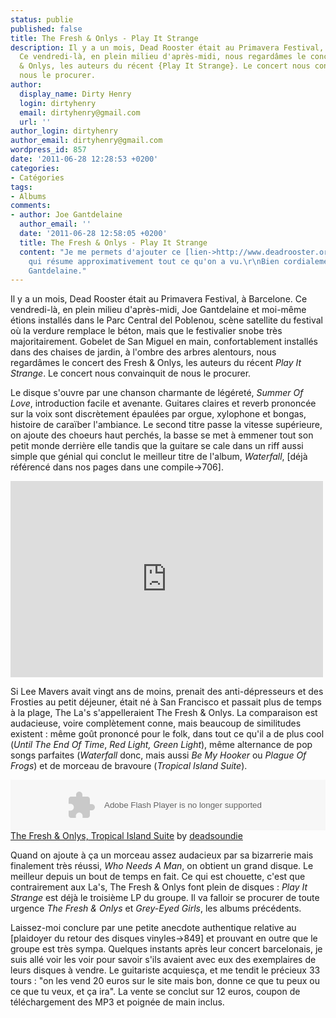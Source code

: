 ```yaml
---
status: publie
published: false
title: The Fresh & Onlys - Play It Strange
description: Il y a un mois, Dead Rooster était au Primavera Festival, à Barcelone.
  Ce vendredi-là, en plein milieu d'après-midi, nous regardâmes le concert des Fresh
  & Onlys, les auteurs du récent {Play It Strange}. Le concert nous convainquit de
  nous le procurer.
author:
  display_name: Dirty Henry
  login: dirtyhenry
  email: dirtyhenry@gmail.com
  url: ''
author_login: dirtyhenry
author_email: dirtyhenry@gmail.com
wordpress_id: 857
date: '2011-06-28 12:28:53 +0200'
categories:
- Catégories
tags:
- Albums
comments:
- author: Joe Gantdelaine
  author_email: ''
  date: '2011-06-28 12:58:05 +0200'
  title: The Fresh & Onlys - Play It Strange
  content: "Je me permets d'ajouter ce [lien->http://www.deadrooster.org/Primavera],
    qui résume approximativement tout ce qu'on a vu.\r\nBien cordialement, ton ami
    Gantdelaine."
---
```

Il y a un mois, Dead Rooster était au Primavera Festival, à Barcelone. Ce vendredi-là, en plein milieu d'après-midi, Joe Gantdelaine et moi-même étions installés dans le Parc Central del Poblenou, scène satellite du festival où la verdure remplace le béton, mais que le festivalier snobe très majoritairement. Gobelet de San Miguel en main, confortablement installés dans des chaises de jardin, à l'ombre des arbres alentours, nous regardâmes le concert des Fresh & Onlys, les auteurs du récent *Play It Strange*. Le concert nous convainquit de nous le procurer.

Le disque s'ouvre par une chanson charmante de légéreté, *Summer Of Love*, introduction facile et avenante. Guitares claires et reverb prononcée sur la voix sont discrètement épaulées par orgue, xylophone et bongas, histoire de caraïber l'ambiance. Le second titre passe la vitesse supérieure, on ajoute des choeurs haut perchés, la basse se met à emmener tout son petit monde derrière elle tandis que la guitare se cale dans un riff aussi simple que génial qui conclut le meilleur titre de l'album, *Waterfall*, [déjà référencé dans nos pages dans une compile->706].

<iframe width="500" height="314" src="http://www.youtube.com/embed/Q2G4ETZvJjU" frameborder="0" allowfullscreen></iframe>

Si Lee Mavers avait vingt ans de moins, prenait des anti-dépresseurs et des Frosties au petit déjeuner, était né à San Francisco et passait plus de temps à la plage, The La's s'appelleraient The Fresh & Onlys. La comparaison est audacieuse, voire complètement conne, mais beaucoup de similitudes existent : même goût prononcé pour le folk, dans tout ce qu'il a de plus cool (*Until The End Of Time*, *Red Light, Green Light*), même alternance de pop songs parfaites (*Waterfall* donc, mais aussi *Be My Hooker* ou *Plague Of Frogs*) et de morceau de bravoure (*Tropical Island Suite*). 

<object height="81" width="100%"> <param name="movie" value="http://player.soundcloud.com/player.swf?url=http%3A%2F%2Fapi.soundcloud.com%2Ftracks%2F14414392"></param> <param name="allowscriptaccess" value="always"></param> <embed allowscriptaccess="always" height="81" src="http://player.soundcloud.com/player.swf?url=http%3A%2F%2Fapi.soundcloud.com%2Ftracks%2F14414392" type="application/x-shockwave-flash" width="100%"></embed> </object>  <span><a href="http://soundcloud.com/deadsoundie/04-tropical-island-suite">The Fresh & Onlys, Tropical Island Suite</a> by <a href="http://soundcloud.com/deadsoundie">deadsoundie</a></span> 

Quand on ajoute à ça un morceau assez audacieux par sa bizarrerie mais finalement très réussi, *Who Needs A Man*, on obtient un grand disque. Le meilleur depuis un bout de temps en fait. Ce qui est chouette, c'est que contrairement aux La's, The Fresh & Onlys font plein de disques : *Play It Strange* est déjà le troisième LP du groupe. Il va falloir se procurer de toute urgence *The Fresh & Onlys* et *Grey-Eyed Girls*, les albums précédents.

Laissez-moi conclure par une petite anecdote authentique relative au [plaidoyer du retour des disques vinyles->849] et prouvant en outre que le groupe est très sympa. Quelques instants après leur concert barcelonais, je suis allé voir les voir pour savoir s'ils avaient avec eux des exemplaires de leurs disques à vendre. Le guitariste acquiesça, et me tendit le précieux 33 tours : "on les vend 20 euros sur le site mais bon, donne ce que tu peux ou ce que tu veux, et ça ira". La vente se conclut sur 12 euros, coupon de téléchargement des MP3 et poignée de main inclus.
